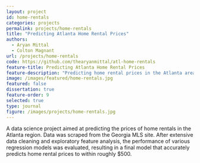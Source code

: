 ```yaml
---
layout: project
id: home-rentals
categories: projects
permalink: projects/home-rentals
title: "Predicting Atlanta Home Rental Prices"
authors:
  - Aryan Mittal
  - Colton Magnant
url: /projects/home-rentals
code: https://github.com/thearyanmittal/atl-home-rentals
feature-title: Predicting Atlanta Home Rental Prices
feature-description: "Predicting home rental prices in the Atlanta area from data scraped from Georgia MLS."
image: /images/featured/home-rentals.jpg
featured: false
dissertation: true
feature-order: 9
selected: true
type: journal
figure: /images/projects/home-rentals.jpg
---
```


A data science project aimed at predicting the prices of home rentals in the Atlanta region. Data was scraped from the Georgia MLS site. After extensive data cleaning and exploratory feature analysis, the performance of various regression models was evaluated, resulting in a final model that accurately predicts home rental prices to within roughly $500.